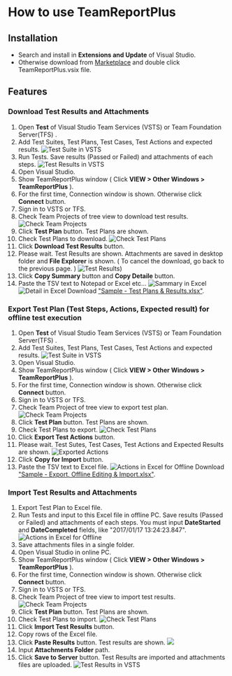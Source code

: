 # How to use TeamReportPlus

## Installation
- Search and install in **Extensions and Update** of Visual Studio.
- Otherwise download from [Marketplace](https://marketplace.visualstudio.com/items?itemName=SHIN-ICHIKOGA.TeamReportPlus) and double click TeamReportPlus.vsix file.

## Features
### Download Test Results and Attachments
1. Open **Test** of Visual Studio Team Services (VSTS) or Team Foundation Server(TFS) . 
1. Add Test Suites, Test Plans, Test Cases, Test Actions and expected results.
![Test Suite in VSTS](images/image1-TestSuiteVSTS.png)
1. Run Tests. Save results (Passed or Failed) and attachments of each steps.
![Test Results in VSTS](images/image2-ResultsVSTS.png)
1. Open Visual Studio.
1. Show TeamReportPlus window ( Click **VIEW > Other Windows > TeamReportPlus**  ).
1. For the first time, Connection window is shown. Otherwise click **Connect** button.
1. Sign in to VSTS or TFS.
1. Check Team Projects of tree view to download test results.
![Check Team Projects](images/image3-TeamReportPlusVS.png)
1. Click **Test Plan** button. Test Plans are  shown.
1. Check Test Plans to download.
![Check Test Plans](images/image4-TestPlansVS.png)
1. Click **Download Test Results** button. 
1. Please wait. Test Results are shown.  Attachments are saved in desktop folder and **File Explorer** is shown. ( To cancel the download, go back to the previous page. )
![Test Results)](images/image5-TestResultsVS.png)
1. Click **Copy Summary** button and **Copy Detaile** button. 
1. Paste the TSV text  to Notepad or Excel etc... 
![Sammary in Excel](images/image6-TestResultsSammaryExcel.png)
![Detail in Excel](images/image7-TestResultsDetailExcel.png) 
Download ["Sample - Test Plans & Results.xlsx"](ExcelBooks/Sample%20-%20Test%20Plans%20&%20Results.xlsx).

### Export Test Plan (Test Steps, Actions, Expected result) for offline test execution
1. Open **Test** of Visual Studio Team Services (VSTS) or Team Foundation Server(TFS) .
1. Add Test Suites, Test Plans, Test Cases, Test Actions and expected results.
![Test Suite in VSTS](images/image1-TestSuiteVSTS.png)
1. Open Visual Studio.
1. Show TeamReportPlus window ( Click **VIEW > Other Windows > TeamReportPlus**  ).
1. For the first time, Connection window is shown. Otherwise click **Connect** button.
1. Sign in to VSTS or TFS.
1. Check Team Project of tree view to export test plan.
![Check Team Projects](images/image3-TeamReportPlusVS.png)
1. Click **Test Plan** button. Test Plans are  shown.
1. Check Test Plans to export.
![Check Test Plans](images/image4-TestPlansVS.png)
1. Click **Export Test Actions** button. 
1. Please wait. Test Sutes, Test Cases, Test Actions and Expected Results are shown. 
![Exported Actions](images/image8-ExportActionsVS.png)
1. Click **Copy for Import** button.
1. Paste the TSV text to Excel file.
![Actions in Excel for Offline](images/image9-offileExcel.png)
Download ["Sample - Export, Offline Editing & Import.xlsx"](ExcelBooks/Sample%20-%20Export,%20Offline%20Editing%20&%20Import.xlsx).

### Import Test Results and Attachments 
1. Export Test Plan to Excel file.
1. Run Tests and input to this Excel file in offline PC. 
Save results (Passed or Failed) and attachments of each steps. 
You must input **DateStarted** and **DateCompleted** fields, like "2017/01/17 13:24:23.847".
![Actions in Excel for Offline](images/image9-offileExcel.png)
1. Save attachments files in a single folder.
1. Open Visual Studio in online PC.
1. Show TeamReportPlus window ( Click **VIEW > Other Windows > TeamReportPlus**  ).
1. For the first time, Connection window is shown. Otherwise click **Connect** button.
1. Sign in to VSTS or TFS.
1. Check Team Project of tree view to import test results.
![Check Team Projects](images/image3-TeamReportPlusVS.png)
1. Click **Test Plan** button. Test Plans are  shown.
1. Check Test Plans to import.
![Check Test Plans](images/image4-TestPlansVS.png)
1. Click **Import Test Results** button.
1. Copy rows of the Excel file.
1. Click **Paste Results** button. Test results are shown.
![](images/image10-ImportResultsVS.png)
1. Input **Attachments Folder**  path.
1. Click **Save to Server** button. Test Results are imported and attachments files are uploaded.
![Test Results in VSTS](images/image2-ResultsVSTS.png)


